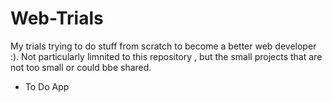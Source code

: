 # Web-Trials
 My trials trying to do stuff from scratch to become a better web developer :). Not particularly limnited to this repository , but the small projects that are not too small or could bbe shared. 
 
 <ul>
 
 <li>To Do App</li>
 
 
 </ul>
